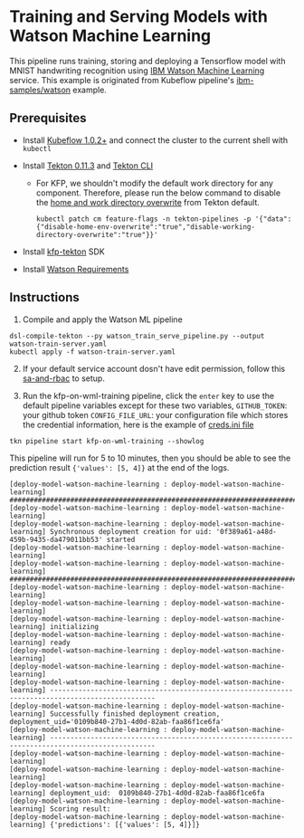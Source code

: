 # Training and Serving Models with Watson Machine Learning

This pipeline runs training, storing and deploying a Tensorflow model with MNIST handwriting recognition using [IBM Watson Machine Learning](https://www.ibm.com/cloud/machine-learning) service. This example is originated from Kubeflow pipeline's [ibm-samples/watson](https://github.com/kubeflow/pipelines/tree/master/samples/contrib/ibm-samples/watson) example.

## Prerequisites 
- Install [Kubeflow 1.0.2+](https://www.kubeflow.org/docs/started/getting-started/) and connect the cluster to the current shell with `kubectl`
- Install [Tekton 0.11.3](https://github.com/tektoncd/pipeline/releases/tag/v0.11.3) and [Tekton CLI](https://github.com/tektoncd/cli)
    - For KFP, we shouldn't modify the default work directory for any component. Therefore, please run the below command to disable the [home and work directory overwrite](https://github.com/tektoncd/pipeline/blob/master/docs/install.md#customizing-the-pipelines-controller-behavior) from Tekton default.
        ```shell
        kubectl patch cm feature-flags -n tekton-pipelines -p '{"data":{"disable-home-env-overwrite":"true","disable-working-directory-overwrite":"true"}}'
        ```
- Install [kfp-tekton](/sdk/README.md#steps) SDK

- Install [Watson Requirements](https://github.com/kubeflow/pipelines/tree/master/samples/contrib/ibm-samples/watson#requirements) 

## Instructions

1. Compile and apply the Watson ML pipeline
```shell
dsl-compile-tekton --py watson_train_serve_pipeline.py --output watson-train-server.yaml
kubectl apply -f watson-train-server.yaml 
```
2. If your default service account dosn't have edit permission, follow this [sa-and-rbac](/sdk/sa-and-rbac.md) to setup.

3. Run the kfp-on-wml-training pipeline, click the `enter` key to use the default pipeline variables except for these two variables,
`GITHUB_TOKEN`: your github token
`CONFIG_FILE_URL`: your configuration file which stores the credential information, here is the example of [creds.ini file](https://github.com/kubeflow/pipelines/blob/master/samples/contrib/ibm-samples/watson/credentials/creds.ini) 

```shell
tkn pipeline start kfp-on-wml-training --showlog
```

This pipeline will run for 5 to 10 minutes, then you should be able to see the prediction result `{'values': [5, 4]}` at the end of the logs.
```
[deploy-model-watson-machine-learning : deploy-model-watson-machine-learning] #######################################################################################
[deploy-model-watson-machine-learning : deploy-model-watson-machine-learning] 
[deploy-model-watson-machine-learning : deploy-model-watson-machine-learning] Synchronous deployment creation for uid: '0f389a61-a48d-459b-9435-da479011bb53' started
[deploy-model-watson-machine-learning : deploy-model-watson-machine-learning] 
[deploy-model-watson-machine-learning : deploy-model-watson-machine-learning] #######################################################################################
[deploy-model-watson-machine-learning : deploy-model-watson-machine-learning] 
[deploy-model-watson-machine-learning : deploy-model-watson-machine-learning] 
[deploy-model-watson-machine-learning : deploy-model-watson-machine-learning] initializing
[deploy-model-watson-machine-learning : deploy-model-watson-machine-learning] ready
[deploy-model-watson-machine-learning : deploy-model-watson-machine-learning] 
[deploy-model-watson-machine-learning : deploy-model-watson-machine-learning] 
[deploy-model-watson-machine-learning : deploy-model-watson-machine-learning] ------------------------------------------------------------------------------------------------
[deploy-model-watson-machine-learning : deploy-model-watson-machine-learning] Successfully finished deployment creation, deployment_uid='0109b840-27b1-4d0d-82ab-faa86f1ce6fa'
[deploy-model-watson-machine-learning : deploy-model-watson-machine-learning] ------------------------------------------------------------------------------------------------
[deploy-model-watson-machine-learning : deploy-model-watson-machine-learning] 
[deploy-model-watson-machine-learning : deploy-model-watson-machine-learning] 
[deploy-model-watson-machine-learning : deploy-model-watson-machine-learning] deployment_uid:  0109b840-27b1-4d0d-82ab-faa86f1ce6fa
[deploy-model-watson-machine-learning : deploy-model-watson-machine-learning] Scoring result: 
[deploy-model-watson-machine-learning : deploy-model-watson-machine-learning] {'predictions': [{'values': [5, 4]}]}

```

